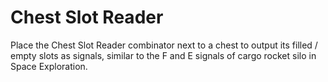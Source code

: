 # Chest Slot Reader #
Place the Chest Slot Reader combinator next to a chest to output its filled / empty slots as signals, similar to the F and E signals of cargo rocket silo in Space Exploration.